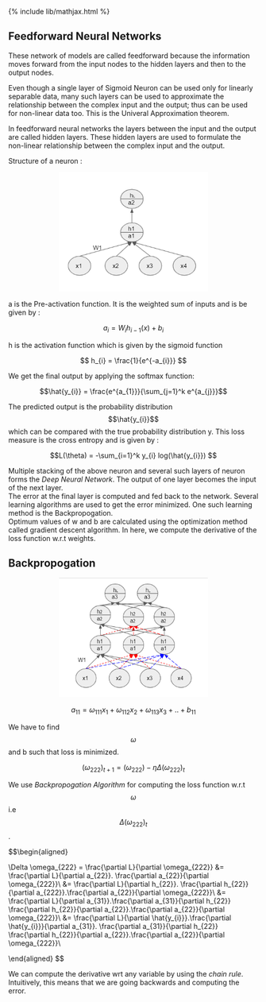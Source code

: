 {% include lib/mathjax.html %}

## Feedforward Neural Networks

These network of models are called feedforward because the information moves forward from the input nodes to the hidden layers and then to the output nodes.

Even though a single layer of Sigmoid Neuron can be used only for linearly separable data, many such layers can be used to approximate the relationship between the complex input and the output; thus can be used for non-linear data too. This is the Univeral Approximation theorem.

In feedforward neural networks the layers between the input and the output are called hidden layers. These hidden layers are used to formulate the non-linear relationship between the complex input and the output.

Structure of a neuron :

<p align="center"><img src="../img/FFN.png" width="300px" height="240px"></p>

a is the Pre-activation function. It is the weighted sum of inputs and is be given by :

$$ a_{i} = W_{i}h_{i-1}(x) + b_{i}$$

h is the activation function which is given by the sigmoid function

$$ h_{i}  = \frac{1}{e^{-a_{i}}} $$

We get the final output by applying the softmax function:

$$\hat{y_{i}} = \frac{e^{a_{1}}}{\sum_{j=1}^k e^{a_{j}}}$$

The predicted output is the probability distribution $$\hat{y_{i}}$$ which can be compared with the true probability distribution y. This loss measure is the cross entropy and is given by :

$$L(\theta) = -\sum_{i=1}^k y_{i} log(\hat{y_{i}}) $$

Multiple stacking of the above neuron and several such layers of neuron forms the _Deep Neural Network_. The output of one layer becomes the input of the next layer.\
The error at the final layer is computed and fed back to the network. Several learning algorithms are used to get the error minimized. One such learning method is the Backpropogation.\
Optimum values of w and b are calculated using the optimization method called gradient descent algorithm. In here, we compute the derivative of the loss function w.r.t weights.

## Backpropogation

<p align="center"><img src="../img/BP.png" width="300px" height="240px"></p>

$$ a_{11} = \omega_{111}x_{1} + \omega_{112}x_{2} + \omega_{113}x_{3} + .. + b_{11}$$

We have to find $$\omega$$ and b such that loss is minimized. 

$$ (\omega_{222})_{t+1} = (\omega_{222})- \eta \Delta (\omega_{222})_{t}$$

We use _Backpropogation Algorithm_ for computing the loss function w.r.t $$\omega$$ i.e $$\Delta (\omega_{222})_{t}$$. 

$$\begin{aligned}

\Delta \omega_{222} = \frac{\partial L}{\partial \omega_{222}} &= \frac{\partial L}{\partial a_{22}}. \frac{\partial a_{22}}{\partial \omega_{222}}\\
							&= \frac{\partial L}{\partial h_{22}}. \frac{\partial h_{22}}{\partial a_{222}}.\frac{\partial a_{22}}{\partial \omega_{222}}\\
							&= \frac{\partial L}{\partial a_{31}}.\frac{\partial a_{31}}{\partial h_{22}} \frac{\partial h_{22}}{\partial a_{22}}.\frac{\partial a_{22}}{\partial \omega_{222}}\\
							&= \frac{\partial L}{\partial \hat{y_{i}}}.\frac{\partial \hat{y_{i}}}{\partial a_{31}}. \frac{\partial a_{31}}{\partial h_{22}} \frac{\partial h_{22}}{\partial a_{22}}.\frac{\partial a_{22}}{\partial \omega_{222}}\\
							
\end{aligned}
$$

We can compute the derivative wrt any variable by using the _chain rule_. Intuitively, this means that we are going backwards and computing the error.
